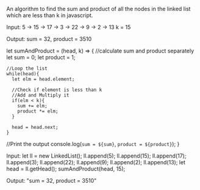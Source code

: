 An algorithm to find the sum and product of all the nodes in the linked list which are less than k in javascript.

Input:
5 -> 15 -> 17 -> 3 -> 22 -> 9 -> 2 -> 13
k = 15

Output:
sum = 32, product = 3510


let sumAndProduct = (head, k) => {
    //calculate sum and product separately
    let sum = 0;
    let product = 1;
    
    //Loop the list
    while(head){
      let elm = head.element;
      
      //Check if element is less than k
      //Add and Multiply it
      if(elm < k){
        sum += elm;
        product *= elm;
      }
      
      head = head.next;
    }
   
   //Print the output
   console.log(`sum = ${sum}`, `product = ${product}`); 
  }


  Input:
let ll = new LinkedList();
ll.append(5);
ll.append(15);
ll.append(17);
ll.append(3);
ll.append(22);
ll.append(9);
ll.append(2);
ll.append(13);
let head = ll.getHead();
sumAndProduct(head, 15);

Output:
"sum = 32, product = 3510"